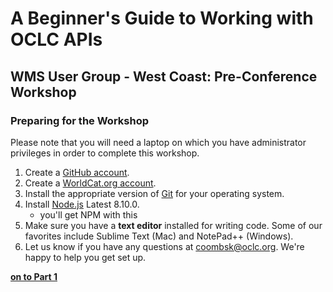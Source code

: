 # A Beginner's Guide to Working with OCLC APIs
## WMS User Group - West Coast: Pre-Conference Workshop
### Preparing for the Workshop

Please note that you will need a laptop on which you have administrator privileges in order to complete this workshop.

1. Create a [GitHub account](https://github.com/).
2. Create a [WorldCat.org account](https://worldcat.org/config/CreateAccountWizard.do).
3. Install the appropriate version of [Git](https://git-scm.com/downloads) for your operating system.
4. Install [Node.js](https://nodejs.org/en/) Latest 8.10.0.
    * you'll get NPM with this 
5. Make sure you have a **text editor** installed for writing code. Some of our favorites include Sublime Text (Mac) and NotePad++ (Windows).
6. Let us know if you have any questions at [coombsk@oclc.org](mailto:coombsk@oclc.org). We're happy to help you get set up.

**[on to Part 1](tutorial-01.md)**